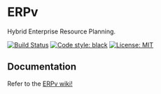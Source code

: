 # ERPv

Hybrid Enterprise Resource Planning.

[![Build Status](https://travis-ci.com/kissops/ERPv.svg?branch=master)](https://travis-ci.com/kissops/ERPv)
[![Code style: black](https://img.shields.io/badge/code%20style-black-000000.svg)](https://github.com/ambv/black)
[![License: MIT](https://img.shields.io/badge/License-MIT-blue.svg)](https://opensource.org/licenses/MIT)


## Documentation

Refer to the [ERPv wiki!](https://github.com/kissops/ERPv/wiki)
